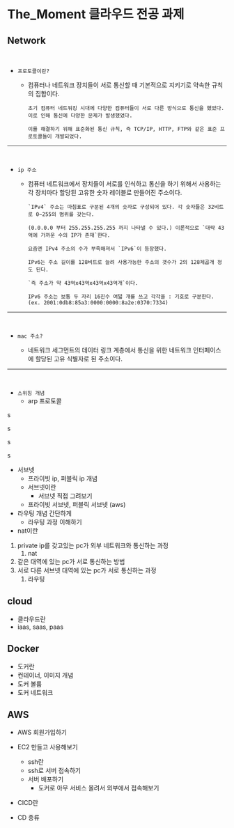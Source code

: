 # The_Moment 클라우드 전공 과제

## Network

<br>

- `프로토콜이란?`

  - 컴퓨터나 네트워크 장치들이 서로 통신할 때 기본적으로 지키기로 약속한 규칙의 집합이다.

        초기 컴퓨터 네트워킹 시대에 다양한 컴퓨터들이 서로 다른 방식으로 통신을 했었다. 이로 인해 통신에 다양한 문제가 발생했었다.

        이를 해결하기 위해 표준화된 통신 규칙, 즉 TCP/IP, HTTP, FTP와 같은 표준 프로토콜들이 개발되었다.

---

<br>

- `ip 주소`

  - 컴퓨터 네트워크에서 장치들이 서로를 인식하고 통신을 하기 위해서 사용하는 각 장치마다 할당된 고유한 숫자 레이블로 만들어진 주소이다.

        `IPv4` 주소는 마침표로 구분된 4개의 숫자로 구성되어 있다. 각 숫자들은 32비트로 0~255의 범위를 갖는다.
  
        (0.0.0.0 부터 255.255.255.255 까지 나타낼 수 있다.) 이론적으로 `대략 43억에 가까운 수의 IP가 존재`한다.

        요즘엔 IPv4 주소의 수가 부족해져서 `IPv6`이 등장했다.
        
        IPv6는 주소 길이를 128비트로 늘려 사용가능한 주소의 갯수가 2의 128제곱개 정도 된다.

        `즉 주소가 약 43억x43억x43억x43억개`이다.
        
        IPv6 주소는 보통 두 자리 16진수 여덟 개를 쓰고 각각을 : 기호로 구분한다. (ex. 2001:0db8:85a3:0000:0000:8a2e:0370:7334)

---

<br>

- `mac 주소?`

  - 네트워크 세그먼트의 데이터 링크 계층에서 통신을 위한 네트워크 인터페이스에 할당된 고유 식별자로 된 주소이다.
---

<br>

- `스위칭 개념`
    - arp 프로토콜


s

s

s

s

- 서브넷
    - 프라이빗 ip, 퍼블릭 ip 개념
    - 서브넷이란
        - 서브넷 직접 그려보기
    - 프라이빗 서브넷, 퍼블릭 서브넷 (aws)
- 라우팅 개념 간단하게
    - 라우팅 과정 이해하기
- nat이란
1. private ip를 갖고있는 pc가 외부 네트워크와 통신하는 과정
    1. nat
2. 같은 대역에 있는 pc가 서로 통신하는 방법
3. 서로 다른 서브넷 대역에 있는 pc가 서로 통신하는 과정
    1. 라우팅

## cloud

- 클라우드란
- iaas, saas, paas

## Docker

- 도커란
- 컨테이너, 이미지 개념
- 도커 볼륨
- 도커 네트워크

## AWS

- AWS 회원가입하기
- EC2 만들고 사용해보기
    - ssh란
    - ssh로 서버 접속하기
    - 서버 배포하기
        - 도커로 아무 서비스 올려서 외부에서 접속해보기

- CICD란
- CD 종류